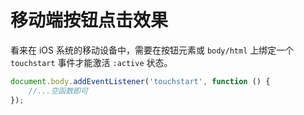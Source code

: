 # 移动端按钮点击效果

看来在 iOS 系统的移动设备中，需要在按钮元素或 `body/html` 上绑定一个 `touchstart` 事件才能激活 `:active` 状态。
``` js
document.body.addEventListener('touchstart', function () {
    //...空函数即可
});  
```
